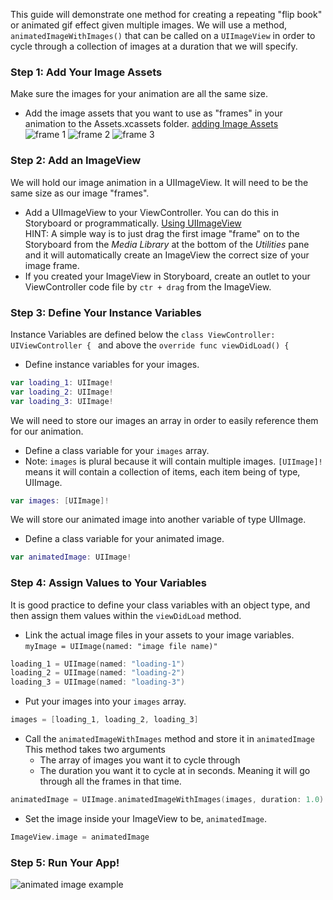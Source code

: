 This guide will demonstrate one method for creating a repeating "flip book" or animated gif effect given multiple images. We will use a method, ``animatedImageWithImages()`` that can be called on a ``UIImageView`` in order to cycle through a collection of images at a duration that we will specify.

### Step 1: Add Your Image Assets  
Make sure the images for your animation are all the same size.  
- Add the image assets that you want to use as "frames" in your animation to the Assets.xcassets folder. [adding Image Assets](https://github.com/codepath/ios_guides/wiki/Adding-Image-Assets)  
![frame 1](http://i.imgur.com/SnGmQAi.png) ![frame 2](http://i.imgur.com/Pzw1BNR.png) ![frame 3](http://i.imgur.com/NTfz9I7.png)

### Step 2: Add an ImageView
We will hold our image animation in a UIImageView. It will need to be the same size as our image "frames".  
- Add a UIImageView to your ViewController. You can do this in Storyboard or programmatically. [Using UIImageView](http://courses.codepath.com/courses/ios_for_designers/pages/using_uiimageview)  
HINT: A simple way is to just drag the first image "frame" on to the Storyboard from the *Media Library* at the bottom of the *Utilities* pane and it will automatically create an ImageView the correct size of your image frame. 
- If you created your ImageView in Storyboard, create an outlet to your ViewController code file by ``ctr + drag`` from the ImageView.
  
### Step 3: Define Your Instance Variables  
Instance Variables are defined below the ``class ViewController: UIViewController { `` and above the ``override func viewDidLoad() {``
- Define instance variables for your images.

```Swift
var loading_1: UIImage!
var loading_2: UIImage!
var loading_3: UIImage!
```  

We will need to store our images an array in order to easily reference them for our animation.  
- Define a class variable for your ``images`` array. 
- Note: ``images`` is plural because it will contain multiple images. ``[UIImage]!`` means it will contain a collection of items, each item being of type, UIImage.

```Swift
var images: [UIImage]!
```

We will store our animated image into another variable of type UIImage.  
- Define a class variable for your animated image.

```Swift
var animatedImage: UIImage!
```

### Step 4: Assign Values to Your Variables
It is good practice to define your class variables with an object type, and then assign them values within the ``viewDidLoad`` method.  
- Link the actual image files in your assets to your image variables. ``myImage = UIImage(named: "image file name)"``

```Swift
loading_1 = UIImage(named: "loading-1")
loading_2 = UIImage(named: "loading-2")
loading_3 = UIImage(named: "loading-3")
```

- Put your images into your ``images`` array.

```Swift
images = [loading_1, loading_2, loading_3]
```

- Call the ``animatedImageWithImages`` method and store it in ``animatedImage`` This method takes two arguments
   - The array of images you want it to cycle through
   - The duration you want it to cycle at in seconds. Meaning it will go through all the frames in that time.

```Swift
animatedImage = UIImage.animatedImageWithImages(images, duration: 1.0)
```

- Set the image inside your ImageView to be, ``animatedImage``.

```Swift
ImageView.image = animatedImage
```

### Step 5: Run Your App!  
![animated image example](http://i.imgur.com/SjDREPj.gif)